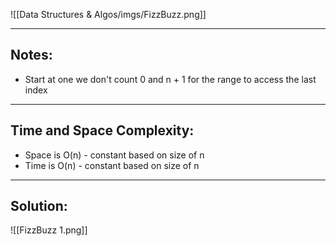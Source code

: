 ![[Data Structures & Algos/imgs/FizzBuzz.png]]

--- 

## Notes: 
- Start at one we don't count 0 and n + 1 for the range to access the last index

---

## Time and Space Complexity: 
- Space is O(n) - constant based on size of n 
- Time is O(n) - constant based on size of n  

---

## Solution: 
![[FizzBuzz 1.png]]